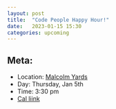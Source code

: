 ```yaml
---
layout: post
title:  "Code People Happy Hour!"
date:   2023-01-15 15:30
categories: upcoming
---
```


## Meta:

- Location: [Malcolm Yards](https://goo.gl/maps/YpDYgcP97y8emHNq8)
- Day: Thursday, Jan 5th
- Time: 3:30 pm
- [Cal liink](https://calendar.google.com/calendar/event?action=TEMPLATE&tmeid=Nms1OXRxOGdobnBrNmxoczZhMDNpYzllbDkgdGpzb2JlY2tAdW1uLmVkdQ&tmsrc=tjsobeck%40umn.edu)
